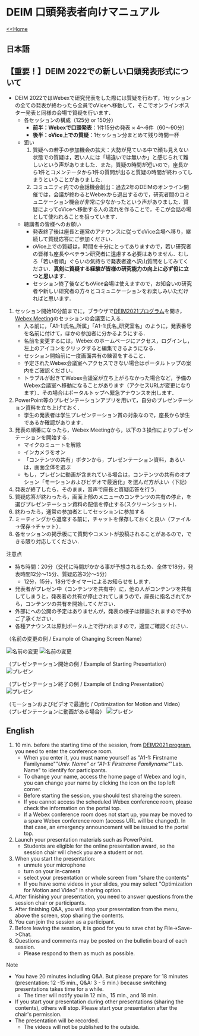 # DEIM 口頭発表者向けマニュアル

[<<Home](README.md)

## 日本語

## 【重要！】DEIM 2022での新しい口頭発表形式について
* DEIM 2022ではWebexで研究発表をした際には質疑を行わず，1セッションの全ての発表が終わったら全員でoViceへ移動して，そこでオンラインポスター発表と同様の会場で質疑を行います．
	* 各セッションの構成（125分 or 150分）
		* **前半：Webexで口頭発表**：1件15分の発表 × 4～6件（60～90分）
		* **後半：oVice上での質疑**：1セッション分まとめて残り時間一杯
	* 狙い
		1. 質疑への若手の参加機会の拡大：大勢が見ている中で顔も見えない状態での質疑は，若い人には「場違いでは無いか」と感じられて難しいという声がありました．また，質疑の時間が短いので，座長から1件とコメンテータから1件の質問が出ると質疑の時間が終わってしまうということがありました．
		3. コミュニティ内での会話機会創出：過去2年のDEIMのオンライン開催では，会議が終わるとWebexから退出するので，研究者間のコミュニケーション機会が非常に少なかったという声がありました．質疑によってoViceへ移動する人の流れを作ることで，そこが会話の場として使われることを狙っています．
	* 聴講者の皆様へのお願い
		* 発表終了後は座長と運営のアナウンスに従ってoVice会場へ移り，継続して質疑応答にご参加ください．
		* oVice上での質疑は，時間を十分にとってありますので，若い研究者の皆様も座長やベテラン研究者に遠慮する必要はありません．むしろ「若い者順」ぐらいの気持ちで発表者達へ沢山質問をしてみてください．**真剣に質疑する経験が皆様の研究能力の向上に必ず役に立つと思います．**
		* セッション終了後などもoVice会場は使えますので，お知合いの研究者や新しい研究者の方々とコミュニケーションをお楽しみいただければと思います．

1. セッション開始10分前までに，ブラウザで[DEIM2021プログラム](https://cms.deim-forum.org/deim2021/program/)を開き，[Webex Meeting](https://mediafiles.webex.com/ja/downloads.html)のセッションの会議室に入る．
    * 入る前に，「A1-1:氏名_所属」「A1-1:氏名_研究室名」のように，発表番号を名前に付けて，ほかの参加者に分かるようにする．
    * 名前を変更するには，Webex のホームページにアクセス，ログインし，左上のアイコンをクリックすると編集できるようになる．
    * セッション開始前に一度画面共有の練習をすること．
    * 予定されたWebex会議室へアクセスできない場合はポータルトップの案内をご確認ください．
    * トラブルが起きてWebex会議室が立ち上がらなかった場合など，予備のWebex会議室へ移動になることがあります（アクセスURLが変更になります）．その場合はポータルトップへ緊急アナウンスを出します．
1. PowerPoint等のプレゼンテーションアプリを用いて，自分のプレゼンテーション資料を立ち上げておく．
    * 学生の発表者は学生プレゼンテーション賞の対象なので，座長から学生であるか確認があります．
1. 発表の順番になったら，Webex Meetingから，以下の３操作によりプレゼンテーションを開始する．
    * マイクのミュートを解除
    * インカメラをオン
    * 「コンテンツの共有」ボタンから，プレゼンテーション資料，あるいは，画面全体を選ぶ
    * もし，プレゼンに動画が含まれている場合は，コンテンツの共有のオプション「モーションおよびビデオで最適化」を選んだ方がよい（下記）
1. 発表が終了したら，そのまま，音声で座長と質疑応答を行う．
1. 質疑応答が終わったら，画面上部のメニューのコンテンツの共有の停止，を選びプレゼンテーション資料の配信を停止する(スクリーンショット)．
1. 終わったら，通常の参加者としてセッションに参加する
1. ミーティングから退席する前に，チャットを保存しておくと良い（ファイル→保存→チャット）．
1. 各セッションの掲示板にて質問やコメントが投稿されることがあるので，できる限り対応してください．

注意点
- 持ち時間：20分（交代に時間がかかる事が予想されるため、全体で18分，発表時間12分～15分、質疑応答3分～5分）
    * 12分，15分，18分でタイマーによるお知らせをします．
- 発表者がプレゼン中（コンテンツを共有中）に，他の人がコンテンツを共有してしまうと，発表者の共有が停止されてしまうので，座長に指名されてから，コンテンツの共有を開始してください．
- 外部にへの公開の予定はありませんが，発表の様子は録画されますので予めご了承ください．
- 各種アナウンスは原則ポータル上で行われますので，適宜ご確認ください．

（名前の変更の例 / Example of Changing Screen Name）

![名前の変更](img/rename1.png)
![名前の変更](img/rename2.png)

（プレゼンテーション開始の例 / Example of Starting Presentation）
![プレゼン](img/share1.png)

（プレゼンテーション終了の例 / Example of Ending Presentation）
![プレゼン](img/share2.png)

（モーションおよびビデオで最適化 / Optimization for Motion and Video）
（プレゼンテーションに動画がある場合）
![プレゼン](img/share3.png)


## English

1. 10 min. before the starting time of the session, from [DEIM2021 program]((https://cms.deim-forum.org/deim2021/program/)), you need to enter the conference room.
    * When you enter it, you must name yourself as "A1-1: Firstname Familyname"_"Univ. Name" or "A1-1: Firstname Familyname"_"Lab. Name" to identify for participants.
    * To change your name, access the home page of Webex and login, you can change your name by clicking the icon on the top left corner.
    * Before starting the session, you should test shareing the screen.
    * If you cannot access the scheduled Webex conference room, please check the information on the portal top.
    * If a Webex conference room does not start up, you may be moved to a spare Webex conference room (access URL will be changed). In that case, an emergency announcement will be issued to the portal top.
1. Launch your presentation materials such as PowerPoint.
    * Students are eligible for the online presentation award, so the session chair will check you are a student or not.
1. When you start the presentation:
    * unmute your microphone
    * turn on your in-camera
    * select your presentation or whole screen from "share the contents"
    * If you have some videos in your slides, you may select "Optimization for Motion and Video" in sharing option.
1. After finishing your presentation, you need to answer questions from the session chair or participants.
1. After finishing Q&A, you will stop your presentation from the menu, above the screen, stop sharing the contents.
1. You can join the session as a participant.
1. Before leaving the session, it is good for you to save chat by File->Save->Chat.
1. Questions and comments may be posted on the bulletin board of each session.
    * Please respond to them as much as possible.

Note
- You have 20 minutes including Q&A. But please prepare for 18 minutes (presentation: 12 -15 min., Q&A: 3 - 5 min.) because switching presentations takes time for a while.
    * The timer will notify you in 12 min., 15 min., and 18 min.
- If you start your presentation during other presentations (sharing the contents), others will stop. Please start your presentation after the chair's permission. 
- The presentation will be recorded.
    * The videos will not be published to the outside.
